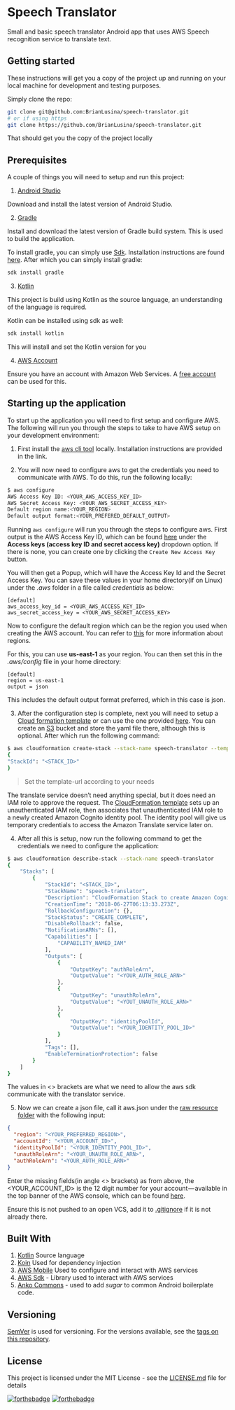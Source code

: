 # Speech Translator

Small and basic speech translator Android app that uses AWS Speech recognition service to translate text.

## Getting started

These instructions will get you a copy of the project up and running on your local machine for development and testing purposes. 

Simply clone the repo:

```bash
git clone git@github.com:BrianLusina/speech-translator.git
# or if using https
git clone https://github.com/BrianLusina/speech-translator.git 
```

That should get you the copy of the project locally

## Prerequisites
A couple of things you will need to setup and run this project:

1. [Android Studio](https://developer.android.com/studio/)

Download and install the latest version of Android Studio.

2. [Gradle](https://gradle.org/)

Install and download the latest version of Gradle build system. This is used to build the application.

To install gradle, you can simply use [Sdk](https://sdkman.io/). Installation instructions are found [here](https://sdkman.io/install). After which you can simply install gradle:

```bash
sdk install gradle
```

3. [Kotlin](https://kotlinlang.org/)

This project is build using Kotlin as the source language, an understanding of the language is required.

Kotlin can be installed using sdk as well:

```bash
sdk install kotlin
```

This will install and set the Kotlin version for you

4. [AWS Account](https://aws.amazon.com/)

Ensure you have an account with Amazon Web Services. A [free account](https://aws.amazon.com/free/) can be used for this.

## Starting up the application

To start up the application you will need to first setup and configure AWS. The following will run you through the steps to take to have AWS setup on your development environment:

1. First install the [aws cli tool](https://docs.aws.amazon.com/cli/latest/userguide/installing.html) locally. Installation instructions are provided in the link.

2. You will now need to configure aws to get the credentials you need to communicate with AWS. To do this, run the following locally:

```bash
$ aws configure
AWS Access Key ID: <YOUR_AWS_ACCESS_KEY_ID>
AWS Secret Access Key: <YOUR_AWS_SECRET_ACCESS_KEY>
Default region name:<YOUR_REGION>
Default output format:<YOUR_PREFERED_DEFAULT_OUTPUT>
```  

Running `aws configure` will run you through the steps to configure aws. 
First output is the AWS Access Key ID, which can be found [here](https://console.aws.amazon.com/iam/home?region=us-east-1#/security_credential) under the __Access keys (access key ID and secret access key)__ dropdown option. If there is none, you can create one by clicking the `Create New Access Key` button.

You will then get a Popup, which will have the Access Key Id and the Secret Access Key. You can save these values in your home directory(if on Linux) under the _.aws_ folder in a file called _credentials_ as below:

```text
[default]
aws_access_key_id = <YOUR_AWS_ACCESS_KEY_ID>
aws_secret_access_key = <YOUR_AWS_SECRET_ACCESS_KEY>
```

Now to configure the default region which can be the region you used when creating the AWS account. You can refer to [this](https://docs.aws.amazon.com/AmazonRDS/latest/UserGuide/Concepts.RegionsAndAvailabilityZones.html) for more information about regions.

For this, you can use __us-east-1__ as your region. You can then set this in the _.aws/config_ file in your home directory:

```text
[default]
region = us-east-1
output = json
```

This includes the default output format preferred, which in this case is json.

3. After the configuration step is complete, next you will need to setup a [Cloud formation template](https://aws.amazon.com/cloudformation/aws-cloudformation-templates/) or can use the one provided [here](./speech-translator.yaml). You can create an [S3](https://s3.console.aws.amazon.com/s3) bucket and store the yaml file there, although this is optional. After which run the following command:

```bash
$ aws cloudformation create-stack --stack-name speech-translator --template-url https://s3-us-west-2.amazonaws.com/<S3_BUCKET_NAME>/<YOUR_CLOUD_FORMATION_TEMPLATE> --capabilities CAPABILITY_NAMED_IAM
{
"StackId": "<STACK_ID>"
}
```
> Set the template-url according to your needs

The translate service doesn’t need anything special, but it does need an IAM role to approve the request. The [CloudFormation template](./speech-translator.yaml) sets up an unauthenticated IAM role, then associates that unauthenticated IAM role to a newly created Amazon Cognito identity pool. The identity pool will give us temporary credentials to access the Amazon Translate service later on.

4. After all this is setup, now run the following command to get the credentials we need to configure the application:

```bash
$ aws cloudformation describe-stack --stack-name speech-translator
{
    "Stacks": [
        {
            "StackId": "<STACK_ID>",
            "StackName": "speech-translator",
            "Description": "CloudFormation Stack to create Amazon Cognito Federated Identity Pool, IAM Roles, and Policies for Mobile Speech Translator app",
            "CreationTime": "2018-06-27T06:13:33.273Z",
            "RollbackConfiguration": {},
            "StackStatus": "CREATE_COMPLETE",
            "DisableRollback": false,
            "NotificationARNs": [],
            "Capabilities": [
                "CAPABILITY_NAMED_IAM"
            ],
            "Outputs": [
                {
                    "OutputKey": "authRoleArn",
                    "OutputValue": "<YOUR_AUTH_ROLE_ARN>"
                },
                {
                    "OutputKey": "unauthRoleArn",
                    "OutputValue": "<YOUT_UNAUTH_ROLE_ARN>"
                },
                {
                    "OutputKey": "identityPoolId",
                    "OutputValue": "<YOUR_IDENTITY_POOL_ID>"
                }
            ],
            "Tags": [],
            "EnableTerminationProtection": false
        }
    ]
}
``` 

The values in <> brackets are what we need to allow the aws sdk communicate with the translator service.

5. Now we can create a json file, call it aws.json under the [raw resource folder](./app/src/main/res/raw/) with the following input:

```json
{
  "region": "<YOUR_PREFERRED_REGION>",
  "accountId": "<YOUR_ACCOUNT_ID>",
  "identityPoolId": "<YOUR_IDENTITY_POOL_ID>",
  "unauthRoleArn": "<YOUR_UNAUTH_ROLE_ARN>",
  "authRoleArn": "<YOUR_AUTH_ROLE_ARN>"
}
```

Enter the missing fields(in angle <> brackets) as from above, the <YOUR_ACCOUNT_ID> is the 12 digit number for your account — available in the top banner of the AWS console, which can be found [here]().

Ensure this is not pushed to an open VCS, add it to [.gitignore](./.gitignore) if it is not already there.

## Built With

1. [Kotlin](https://kotlinlang.org/) Source language
2. [Koin](https://insert-koin.io) Used for dependency injection
3. [AWS Mobile](https://docs.aws.amazon.com/aws-mobile/latest/developerguide/getting-started.html) Used to configure and interact with AWS services
4. [AWS Sdk](https://github.com/aws/aws-sdk-android) - Library used to interact with AWS services
4. [Anko Commons](https://github.com/Kotlin/anko) - used to add _sugar_ to common Android boilerplate code.

## Versioning

[SemVer](https://semver.org/) is used for versioning. For the versions available, see the [tags on this repository](https://github.com/BrianLusina/speech-translator/tags).

## License

This project is licensed under the MIT License - see the [LICENSE.md](./LICENSE.md) file for details

[![forthebadge](https://forthebadge.com/images/badges/built-for-android.svg)](https://forthebadge.com)
[![forthebadge](https://forthebadge.com/images/badges/built-with-love.svg)](https://forthebadge.com)

